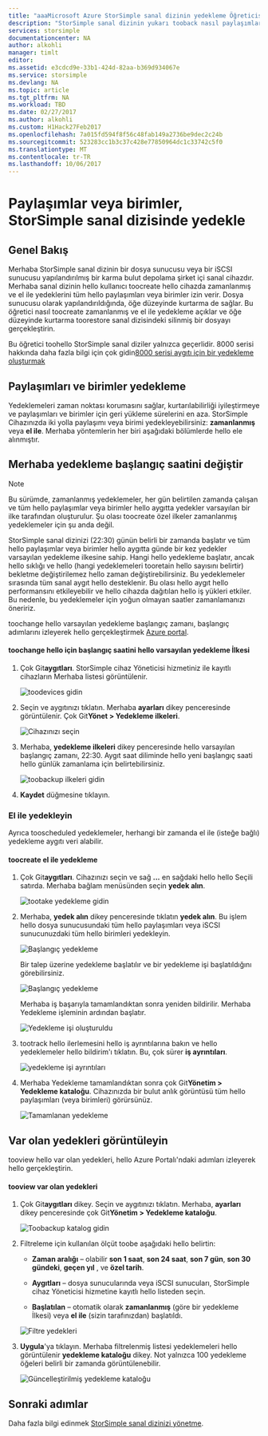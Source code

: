 ```yaml
---
title: "aaaMicrosoft Azure StorSimple sanal dizinin yedekleme Öğreticisi | Microsoft Docs"
description: "StorSimple sanal dizinin yukarı tooback nasıl paylaşımları ve birimler açıklar."
services: storsimple
documentationcenter: NA
author: alkohli
manager: timlt
editor: 
ms.assetid: e3cdcd9e-33b1-424d-82aa-b369d934067e
ms.service: storsimple
ms.devlang: NA
ms.topic: article
ms.tgt_pltfrm: NA
ms.workload: TBD
ms.date: 02/27/2017
ms.author: alkohli
ms.custom: H1Hack27Feb2017
ms.openlocfilehash: 7a015fd594f8f56c48fab149a2736be9dec2c24b
ms.sourcegitcommit: 523283cc1b3c37c428e77850964dc1c33742c5f0
ms.translationtype: MT
ms.contentlocale: tr-TR
ms.lasthandoff: 10/06/2017
---
```

# <a name="back-up-shares-or-volumes-on-your-storsimple-virtual-array"></a>Paylaşımlar veya birimler, StorSimple sanal dizisinde yedekle

## <a name="overview"></a>Genel Bakış

Merhaba StorSimple sanal dizinin bir dosya sunucusu veya bir iSCSI sunucusu yapılandırılmış bir karma bulut depolama şirket içi sanal cihazdır. Merhaba sanal dizinin hello kullanıcı toocreate hello cihazda zamanlanmış ve el ile yedeklerini tüm hello paylaşımları veya birimler izin verir. Dosya sunucusu olarak yapılandırıldığında, öğe düzeyinde kurtarma de sağlar. Bu öğretici nasıl toocreate zamanlanmış ve el ile yedekleme açıklar ve öğe düzeyinde kurtarma toorestore sanal dizisindeki silinmiş bir dosyayı gerçekleştirin.

Bu öğretici toohello StorSimple sanal diziler yalnızca geçerlidir. 8000 serisi hakkında daha fazla bilgi için çok gidin[8000 serisi aygıtı için bir yedekleme oluşturmak](storsimple-manage-backup-policies-u2.md)

## <a name="back-up-shares-and-volumes"></a>Paylaşımları ve birimler yedekleme

Yedeklemeleri zaman noktası korumasını sağlar, kurtarılabilirliği iyileştirmeye ve paylaşımları ve birimler için geri yükleme sürelerini en aza. StorSimple Cihazınızda iki yolla paylaşımı veya birimi yedekleyebilirsiniz: **zamanlanmış** veya **el ile**. Merhaba yöntemlerin her biri aşağıdaki bölümlerde hello ele alınmıştır.

## <a name="change-hello-backup-start-time"></a>Merhaba yedekleme başlangıç saatini değiştir

> [!NOTE]
> Bu sürümde, zamanlanmış yedeklemeler, her gün belirtilen zamanda çalışan ve tüm hello paylaşımlar veya birimler hello aygıtta yedekler varsayılan bir ilke tarafından oluşturulur. Şu olası toocreate özel ilkeler zamanlanmış yedeklemeler için şu anda değil.


StorSimple sanal dizinizi (22:30) günün belirli bir zamanda başlatır ve tüm hello paylaşımlar veya birimler hello aygıtta günde bir kez yedekler varsayılan yedekleme ilkesine sahip. Hangi hello yedekleme başlatır, ancak hello sıklığı ve hello (hangi yedeklemeleri tooretain hello sayısını belirtir) bekletme değiştirilemez hello zaman değiştirebilirsiniz. Bu yedeklemeler sırasında tüm sanal aygıt hello desteklenir. Bu olası hello aygıt hello performansını etkileyebilir ve hello cihazda dağıtılan hello iş yükleri etkiler. Bu nedenle, bu yedeklemeler için yoğun olmayan saatler zamanlamanızı öneririz.

 toochange hello varsayılan yedekleme başlangıç zamanı, başlangıç adımlarını izleyerek hello gerçekleştirmek [Azure portal](https://portal.azure.com/).

#### <a name="toochange-hello-start-time-for-hello-default-backup-policy"></a>toochange hello için başlangıç saatini hello varsayılan yedekleme İlkesi

1. Çok Git**aygıtları**. StorSimple cihaz Yöneticisi hizmetiniz ile kayıtlı cihazların Merhaba listesi görüntülenir. 
   
    ![toodevices gidin](./media/storsimple-virtual-array-backup/changebuschedule1.png)

2. Seçin ve aygıtınızı tıklatın. Merhaba **ayarları** dikey penceresinde görüntülenir. Çok Git**Yönet > Yedekleme ilkeleri**.
   
    ![Cihazınızı seçin](./media/storsimple-virtual-array-backup/changebuschedule2.png)

3. Merhaba, **yedekleme ilkeleri** dikey penceresinde hello varsayılan başlangıç zamanı, 22:30. Aygıt saat diliminde hello yeni başlangıç saati hello günlük zamanlama için belirtebilirsiniz.
   
    ![toobackup ilkeleri gidin](./media/storsimple-virtual-array-backup/changebuschedule5.png)

4. **Kaydet** düğmesine tıklayın.

### <a name="take-a-manual-backup"></a>El ile yedekleyin

Ayrıca tooscheduled yedeklemeler, herhangi bir zamanda el ile (isteğe bağlı) yedekleme aygıtı veri alabilir.

#### <a name="toocreate-a-manual-backup"></a>toocreate el ile yedekleme

1. Çok Git**aygıtları**. Cihazınızı seçin ve sağ **...**  en sağdaki hello hello Seçili satırda. Merhaba bağlam menüsünden seçin **yedek alın**.
   
    ![tootake yedekleme gidin](./media/storsimple-virtual-array-backup/takebackup1m.png)

2. Merhaba, **yedek alın** dikey penceresinde tıklatın **yedek alın**. Bu işlem hello dosya sunucusundaki tüm hello paylaşımları veya iSCSI sunucunuzdaki tüm hello birimleri yedekleyin. 
   
    ![Başlangıç yedekleme](./media/storsimple-virtual-array-backup/takebackup2m.png)
   
    Bir talep üzerine yedekleme başlatılır ve bir yedekleme işi başlatıldığını görebilirsiniz.
   
    ![Başlangıç yedekleme](./media/storsimple-virtual-array-backup/takebackup3m.png) 
   
    Merhaba iş başarıyla tamamlandıktan sonra yeniden bildirilir. Merhaba Yedekleme işleminin ardından başlatır.
   
    ![Yedekleme işi oluşturuldu](./media/storsimple-virtual-array-backup/takebackup4m.png)

3. tootrack hello ilerlemesini hello iş ayrıntılarına bakın ve hello yedeklemeler hello bildirim'ı tıklatın. Bu, çok sürer **iş ayrıntıları**.
   
     ![yedekleme işi ayrıntıları](./media/storsimple-virtual-array-backup/takebackup5m.png)

4. Merhaba Yedekleme tamamlandıktan sonra çok Git**Yönetim > Yedekleme kataloğu**. Cihazınızda bir bulut anlık görüntüsü tüm hello paylaşımları (veya birimleri) görürsünüz.
   
    ![Tamamlanan yedekleme](./media/storsimple-virtual-array-backup/takebackup19m.png) 

## <a name="view-existing-backups"></a>Var olan yedekleri görüntüleyin
tooview hello var olan yedekleri, hello Azure Portalı'ndaki adımları izleyerek hello gerçekleştirin.

#### <a name="tooview-existing-backups"></a>tooview var olan yedekleri

1. Çok Git**aygıtları** dikey. Seçin ve aygıtınızı tıklatın. Merhaba, **ayarları** dikey penceresinde çok Git**Yönetim > Yedekleme kataloğu**.
   
    ![Toobackup katalog gidin](./media/storsimple-virtual-array-backup/viewbackups1.png)
2. Filtreleme için kullanılan ölçüt toobe aşağıdaki hello belirtin:
   
    - **Zaman aralığı** – olabilir **son 1 saat**, **son 24 saat**, **son 7 gün**, **son 30 gündeki**, **geçen yıl** , ve **özel tarih**.
    
    - **Aygıtları** – dosya sunucularında veya iSCSI sunucuları, StorSimple cihaz Yöneticisi hizmetine kayıtlı hello listeden seçin.
   
    - **Başlatılan** – otomatik olarak **zamanlanmış** (göre bir yedekleme İlkesi) veya **el ile** (sizin tarafınızdan) başlatıldı.
   
    ![Filtre yedekleri](./media/storsimple-virtual-array-backup/viewbackups2.png)

3. **Uygula**'ya tıklayın. Merhaba filtrelenmiş listesi yedeklemeleri hello görüntülenir **yedekleme kataloğu** dikey. Not yalnızca 100 yedekleme öğeleri belirli bir zamanda görüntülenebilir.
   
    ![Güncelleştirilmiş yedekleme kataloğu](./media/storsimple-virtual-array-backup/viewbackups3.png)

## <a name="next-steps"></a>Sonraki adımlar

Daha fazla bilgi edinmek [StorSimple sanal dizinizi yönetme](storsimple-ova-web-ui-admin.md).

